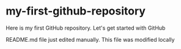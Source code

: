 # my-first-github-repository
Here is my first GitHub repository. Let's get started with GitHub

README.md file just edited manually. This file was modified locally
